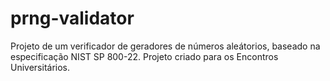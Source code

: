 # prng-validator
Projeto de um verificador de geradores de números aleátorios, baseado na especificação NIST SP 800-22. Projeto criado para os Encontros Universitários.

